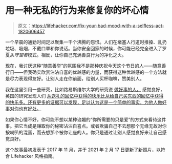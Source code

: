 # 用一种无私的行为来修复你的坏心情

> 原文：<https://lifehacker.com/fix-your-bad-mood-with-a-selfless-act-1820606457>

一个早晨的通勤时间足以聚集一千个沸腾的怨恨。人们在堵塞人行道时推搡、乱扔垃圾、吸烟，不戴口罩和你说话。当你安全回家的时候，你可能已经完全进入了罗夏从*守望者*模式。相反，让你自己充满善良行为的净化之火。



现在，我讨厌这种“随意善举”的氛围我不是那种庆祝今天这个节日的人——随意善行日——但我确实欣赏沾沾自喜的优越感的力量，而获得这种优越感的一个方法就是尽力表现得友好。让别人走在你前面，给别人买杯咖啡，赞美别人。

我在这里引用一些研究，比如路易斯维尔大学的研究说 [做好事的人，](http://citeseerx.ist.psu.edu/viewdoc/download?doi=10.1.1.335.7981&rep=rep1&type=pdf) 感觉良好，英国的研究发现人们 [从送礼的回忆中获得的快乐比从给自己买东西的回忆中获得的快乐多。还有更多的证据可以发现，足以认为这是一个简单的事实，为他人做好事对你也有好处。](https://greatergood.berkeley.edu/article/item/kindness_makes_you_happy_and_happiness_makes_you_kind)

如果你心情不好，你可能不想以某种谄媚的“你所需要的只是爱”的方式来看待这件事。把它当成是赚取你的秘密沾沾自喜点。或者欺骗自己不去想那个无缘无故对你按喇叭的混蛋，而去想那个被你让座的人。你只是通过让别人感觉良好来让自己感觉良好。

这个故事最初发表于 2017 年 11 月，并于 2021 年 2 月 17 日更新了新照片，以符合 Lifehacker 风格指南。